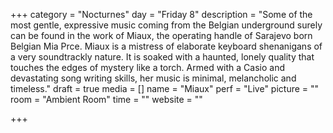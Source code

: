 +++
category = "Nocturnes"
day = "Friday 8"
description = "Some of the most gentle, expressive music coming from the Belgian underground surely can be found in the work of Miaux, the operating handle of Sarajevo born Belgian Mia Prce. Miaux is a mistress of elaborate keyboard shenanigans of a very soundtrackly nature. It is soaked with a haunted, lonely quality that touches the edges of mystery like a torch. Armed with a Casio and devastating song writing skills, her music is minimal, melancholic and timeless."
draft = true
media = []
name = "Miaux"
perf = "Live"
picture = ""
room = "Ambient Room"
time = ""
website = ""

+++
